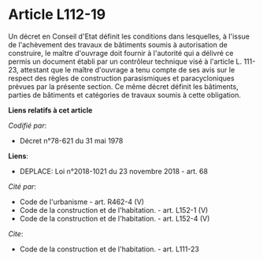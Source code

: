 # Article L112-19

Un décret en Conseil d'Etat définit les conditions dans lesquelles, à l'issue de l'achèvement des travaux de bâtiments soumis
à autorisation de construire, le maître d'ouvrage doit fournir à l'autorité qui a délivré ce permis un document établi par un
contrôleur technique visé à l'article L. 111-23, attestant que le maître d'ouvrage a tenu compte de ses avis sur le respect
des règles de construction parasismiques et paracycloniques prévues par la présente section. Ce même décret définit les
bâtiments, parties de bâtiments et catégories de travaux soumis à cette obligation.

**Liens relatifs à cet article**

_Codifié par_:

  - Décret n°78-621 du 31 mai 1978

**Liens**:

  - DEPLACE: Loi n°2018-1021 du 23 novembre 2018 - art. 68

_Cité par_:

  - Code de l'urbanisme - art. R462-4 (V)
  - Code de la construction et de l'habitation. - art. L152-1 (V)
  - Code de la construction et de l'habitation. - art. L152-4 (V)

_Cite_:

  - Code de la construction et de l'habitation. - art. L111-23
